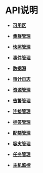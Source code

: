 # API说明<a name="ZH-CN_TOPIC_0000001437660297"></a>

-   **[可用区](可用区.md)**  

-   **[集群管理](集群管理.md)**  

-   **[快照管理](快照管理.md)**  

-   **[事件管理](事件管理.md)**  

-   **[数据源](数据源.md)**  

-   **[审计日志](审计日志.md)**  

-   **[资源管理](资源管理.md)**  

-   **[告警管理](告警管理.md)**  

-   **[连接管理](连接管理.md)**  

-   **[标签管理](标签管理.md)**  

-   **[配额管理](配额管理.md)**  

-   **[容灾管理](容灾管理.md)**  

-   **[任务管理](任务管理.md)**  

-   **[主机监控](主机监控.md)**  


